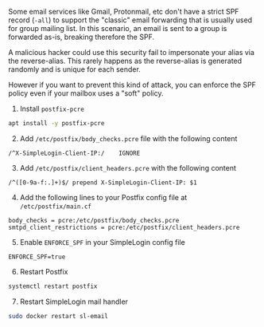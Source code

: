 Some email services like Gmail, Protonmail, etc don't have a strict SPF record (`-all`) to support the "classic" email forwarding 
that is usually used for group mailing list. In this scenario, an email is sent to a group is forwarded as-is, 
breaking therefore the SPF.

A malicious hacker could use this security fail to impersonate your alias via the reverse-alias. This rarely happens
as the reverse-alias is generated randomly and is unique for each sender.
 
However if you want to prevent this kind of attack, you can enforce the SPF policy even if your mailbox uses a "soft" policy.

1) Install `postfix-pcre`

```bash
apt install -y postfix-pcre
``` 
 
2) Add `/etc/postfix/body_checks.pcre` file with the following content

```
/^X-SimpleLogin-Client-IP:/    IGNORE
```

3) Add `/etc/postfix/client_headers.pcre` with the following content

```
/^([0-9a-f:.]+)$/ prepend X-SimpleLogin-Client-IP: $1
```

4) Add the following lines to your Postfix config file at `/etc/postfix/main.cf`

```
body_checks = pcre:/etc/postfix/body_checks.pcre
smtpd_client_restrictions = pcre:/etc/postfix/client_headers.pcre
```

5) Enable `ENFORCE_SPF` in your SimpleLogin config file

```
ENFORCE_SPF=true
```

6) Restart Postfix

```bash
systemctl restart postfix
```

7) Restart SimpleLogin mail handler

```bash
sudo docker restart sl-email
```
